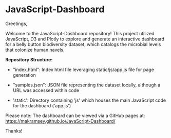 # JavaScript-Dashboard

Greetings,

Welcome to the JavaScript-Dashboard repository! This project utilized JavaScript, D3 and Plotly to explore and generate an interactive dashboard for a belly button biodiversity dataset, which catalogs the microbial levels that colonize human navels.


**Repository Structure:**

- "index.html": Index html file leveraging static/js/app.js file for page generation

- "samples.json": JSON file representing the dataset locally, although a URL was accessed within code

- 'static': Directory containing 'js' which houses the main JavaScript code for the dashboard ('app.js')

Please note: The dashboard can be viewed via a GitHub pages at: https://makramsey.github.io/JavaScript-Dashboard/


Thanks!
